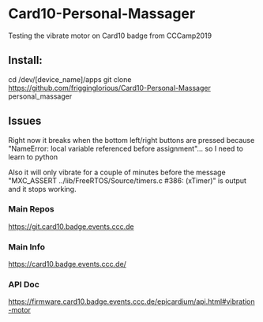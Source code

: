 

# Card10-Personal-Massager
Testing the vibrate motor on Card10 badge from CCCamp2019

## Install:

cd /dev/[device_name]/apps
git clone https://github.com/frigginglorious/Card10-Personal-Massager personal_massager

## Issues

Right now it breaks when the bottom left/right buttons are pressed because "NameError: local variable referenced before assignment"... so I need to learn to python

Also it will only vibrate for a couple of minutes before the message "MXC_ASSERT ../lib/FreeRTOS/Source/timers.c #386: (xTimer)" is output and it stops working.

### Main Repos
https://git.card10.badge.events.ccc.de

### Main Info
https://card10.badge.events.ccc.de/

### API Doc
https://firmware.card10.badge.events.ccc.de/epicardium/api.html#vibration-motor

